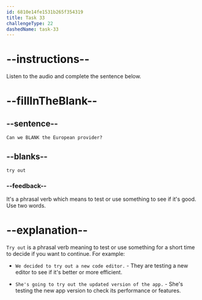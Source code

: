 ```yaml
---
id: 6810e14fe1531b265f354319
title: Task 33
challengeType: 22
dashedName: task-33
---
```


<!-- (Audio) Maria: Can we try out the European provider? -->

# --instructions--

Listen to the audio and complete the sentence below.

# --fillInTheBlank--

## --sentence--

`Can we BLANK the European provider?`

## --blanks--

`try out`

### --feedback--

It's a phrasal verb which means to test or use something to see if it's good. Use two words.

# --explanation--

`Try out` is a phrasal verb meaning to test or use something for a short time to decide if you want to continue. For example:

- `We decided to try out a new code editor.` - They are testing a new editor to see if it's better or more efficient.

- `She's going to try out the updated version of the app.` - She's testing the new app version to check its performance or features.
